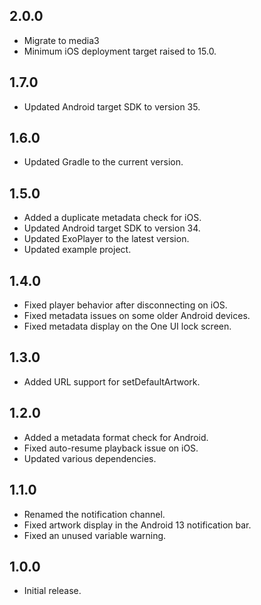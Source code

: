 ## 2.0.0

* Migrate to media3
* Minimum iOS deployment target raised to 15.0.

## 1.7.0

* Updated Android target SDK to version 35.

## 1.6.0

* Updated Gradle to the current version.

## 1.5.0

* Added a duplicate metadata check for iOS.
* Updated Android target SDK to version 34.
* Updated ExoPlayer to the latest version.
* Updated example project.

## 1.4.0

* Fixed player behavior after disconnecting on iOS.
* Fixed metadata issues on some older Android devices.
* Fixed metadata display on the One UI lock screen.

## 1.3.0

* Added URL support for setDefaultArtwork.

## 1.2.0

* Added a metadata format check for Android.
* Fixed auto-resume playback issue on iOS.
* Updated various dependencies.

## 1.1.0

* Renamed the notification channel.
* Fixed artwork display in the Android 13 notification bar.
* Fixed an unused variable warning.

## 1.0.0

* Initial release.